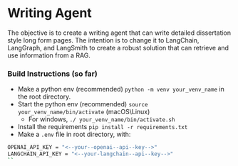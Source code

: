 # Writing Agent

The objective is to create a writing agent that can write detailed dissertation style long form pages. The intention is to change it to LangChain, LangGraph, and LangSmith to create a robust solution that can retrieve and use information from a RAG.


### Build Instructions (so far)
- Make a python env (recommended) `python -m venv your_venv_name` in the root directory.
- Start the python env (recommended) `source your_venv_name/bin/activate` (macOS\Linux)
	- For windows, `./ your_venv_name/bin/activate.sh`
- Install the requirements `pip install -r requirements.txt`
- Make a `.env` file in root directory, with:
```bash
OPENAI_API_KEY = "<--your--openai--api--key-->"
LANGCHAIN_API_KEY = "<--your-langchain--api--key-->"
``
